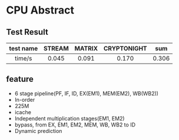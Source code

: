 CPU Abstract
===============

## Test Result

| test name | STREAM | MATRIX | CRYPTONIGHT |  sum  |
| :-------: | :----: | :----: | :---------: | :---: |
|  time/s   | 0.045  |  0.091 |    0.170    | 0.306 |

## feature

- 6 stage pipeline(PF, IF, ID, EX(EM1), MEM(EM2), WB(WB2))
- In-order
- 225M
- icache
- Independent multiplication stages(EM1, EM2)
- bypass, from EX, EM1, EM2, MEM, WB, WB2 to ID
- Dynamic prediction

